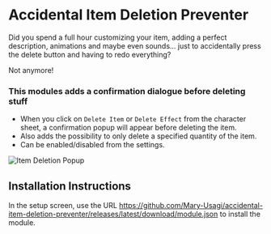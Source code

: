 # Accidental Item Deletion Preventer

Did you spend a full hour customizing your item, adding a perfect description, animations and maybe even sounds... just to accidentally press the delete button and having to redo everything? 

Not anymore!

### This modules adds a confirmation dialogue before deleting stuff
* When you click on `Delete Item` or `Delete Effect` from the character sheet, a confirmation popup will appear before deleting the item. 
* Also adds the possibility to only delete a specified quantity of the item. 
* Can be enabled/disabled from the settings.

![Item Deletion Popup](https://makai.tech/images/item_delete_check.jpg)

## Installation Instructions

In the setup screen, use the URL https://github.com/Mary-Usagi/accidental-item-deletion-preventer/releases/latest/download/module.json to install the module.


